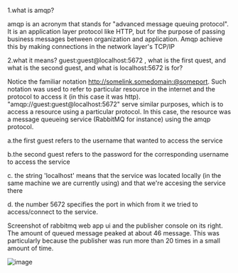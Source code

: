 1.what is amqp?

amqp is an acronym that stands for "advanced message queuing protocol". It is an
application layer protocol like HTTP, but for the purpose of passing business 
messages between organization and application. Amqp achieve this by making connections
in the network layer's TCP/IP 

2.what it means? guest:guest@localhost:5672 , what is the first quest, and what is
the second guest, and what is localhost:5672 is for?  

Notice the familiar notation http://somelink.somedomain:@someport. Such notation
was used to refer to particular resource in the internet and the protocol to access it
(in this case it was http). "amqp://guest:guest@localhost:5672" serve similar purposes,
which is to access a resource using a particular protocol. In this case, the resource
was a message queueing service (RabbitMQ for instance) using the amqp protocol. 

a.the first guest refers to the username that wanted to access the service

b.the second guest refers to the password for the corresponding username to access the service

c. the string 'localhost' means that the service was located locally (in the same machine 
we are currently using) and that we're accesing the service there

d. the number 5672 specifies the port in which from it we tried to access/connect to the service.

Screenshot of rabbitmq web app ui and the publisher console on its right. The amount of queued 
message peaked at about 46 message. This was particularly because the publisher was run more than 
20 times in a small amount of time.

![image](https://github.com/Nabilcodes/subscriber/assets/71275597/861763c0-2f70-4007-8d27-f2430717aeb1)



